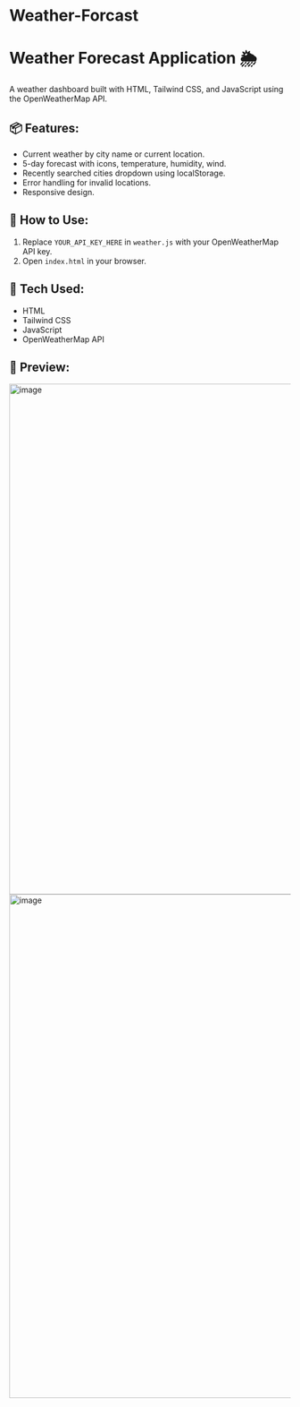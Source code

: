 ﻿# Weather-Forcast
# Weather Forecast Application 🌦️

A weather dashboard built with HTML, Tailwind CSS, and JavaScript using the OpenWeatherMap API.

## 📦 Features:
- Current weather by city name or current location.
- 5-day forecast with icons, temperature, humidity, wind.
- Recently searched cities dropdown using localStorage.
- Error handling for invalid locations.
- Responsive design.

## 🚀 How to Use:
1. Replace `YOUR_API_KEY_HERE` in `weather.js` with your OpenWeatherMap API key.
2. Open `index.html` in your browser.

## 📑 Tech Used:
- HTML
- Tailwind CSS
- JavaScript
- OpenWeatherMap API

## 📸 Preview:
<img width="1918" height="912" alt="image" src="https://github.com/user-attachments/assets/dcb0a18f-021f-4b01-a49c-f9e849d8dd68" />
<img width="1918" height="900" alt="image" src="https://github.com/user-attachments/assets/ffaaf5fc-14ec-4735-b5c0-9087c1c59d57" />


